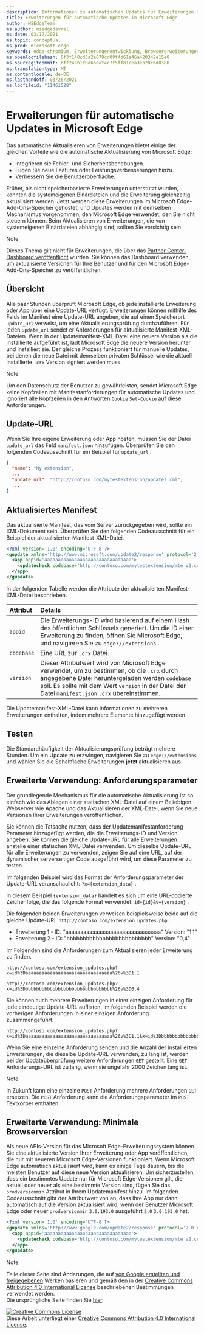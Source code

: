 ```yaml
---
description: Informationen zu automatischen Updates für Erweiterungen in Microsoft Edge
title: Erweiterungen für automatische Updates in Microsoft Edge
author: MSEdgeTeam
ms.author: msedgedevrel
ms.date: 03/17/2021
ms.topic: conceptual
ms.prod: microsoft-edge
keywords: edge-chromium, Erweiterungenentwicklung, Browsererweiterungen, Add-Ons, Partner Center, Entwickler
ms.openlocfilehash: 0f3f140cd3a2a079cd09f4d61e46a420342e15e0
ms.sourcegitcommit: bff24ab1f0a66aaf4c7f5ff81cea3eb28c6d8380
ms.translationtype: MT
ms.contentlocale: de-DE
ms.lasthandoff: 03/26/2021
ms.locfileid: "11461528"
---
```

<!-- Copyright A. W. Fuchs

   Licensed under the Apache License, Version 2.0 (the "License");
   you may not use this file except in compliance with the License.
   You may obtain a copy of the License at

       https://www.apache.org/licenses/LICENSE-2.0

   Unless required by applicable law or agreed to in writing, software
   distributed under the License is distributed on an "AS IS" BASIS,
   WITHOUT WARRANTIES OR CONDITIONS OF ANY KIND, either express or implied.
   See the License for the specific language governing permissions and
   limitations under the License.  -->  
# <a name="auto-update-extensions-in-microsoft-edge"></a>Erweiterungen für automatische Updates in Microsoft Edge  

Das automatische Aktualisieren von Erweiterungen bietet einige der gleichen Vorteile wie die automatische Aktualisierung von Microsoft Edge:   

*   Integrieren sie Fehler- und Sicherheitsbehebungen.  
*   Fügen Sie neue Features oder Leistungsverbesserungen hinzu.  
*   Verbessern Sie die Benutzeroberfläche.  

Früher, als nicht speicherbasierte Erweiterungen unterstützt wurden, konnten die systemeigenen Binärdateien und die Erweiterung gleichzeitig aktualisiert werden.  Jetzt werden diese Erweiterungen im Microsoft Edge-Add-Ons-Speicher gehostet, und Updates werden mit demselben Mechanismus vorgenommen, den Microsoft Edge verwendet, den Sie nicht steuern können.  Beim Aktualisieren von Erweiterungen, die von systemeigenen Binärdateien abhängig sind, sollten Sie vorsichtig sein.  

> [!NOTE]
> Dieses Thema gilt nicht für Erweiterungen, die über das [Partner Center-Dashboard veröffentlicht][MicrosoftPartnerCenter] wurden.  Sie können das Dashboard verwenden, um aktualisierte Versionen für Ihre Benutzer und für den Microsoft Edge-Add-Ons-Speicher zu veröffentlichen.

## <a name="overview"></a>Übersicht  

Alle paar Stunden überprüft Microsoft Edge, ob jede installierte Erweiterung oder App über eine Update-URL verfügt.  Erweiterungen können mithilfe des Felds im Manifest eine Update-URL angeben, die auf einen Speicherort `update_url` verweist, um eine Aktualisierungsprüfung durchzuführen.  Für jeden `update_url` sendet er Anforderungen für aktualisierte Manifest-XML-Dateien.  Wenn in der Updatemanifest-XML-Datei eine neuere Version als die installierte aufgeführt ist, lädt Microsoft Edge die neuere Version herunter und installiert sie.  Der gleiche Prozess funktioniert für manuelle Updates, bei denen die neue Datei mit demselben privaten Schlüssel wie die aktuell installierte `.crx` Version signiert werden muss.  

> [!NOTE]
> Um den Datenschutz der Benutzer zu gewährleisten, sendet Microsoft Edge keine Kopfzeilen mit Manifestanforderungen für automatische Updates und ignoriert alle Kopfzeilen in den Antworten `Cookie` `Set-Cookie` auf diese Anforderungen.  

## <a name="update-url"></a>Update-URL  

Wenn Sie Ihre eigene Erweiterung oder App hosten, müssen Sie der Datei `update_url` das Feld `manifest.json` hinzufügen.  Überprüfen Sie den folgenden Codeausschnitt für ein Beispiel für `update_url` .  

```json
{
  "name": "My extension",
  ... 
  "update_url": "http://contoso.com/mytestextension/updates.xml",
  ... 
}
```  

## <a name="updated-manifest"></a>Aktualisiertes Manifest  

Das aktualisierte Manifest, das vom Server zurückgegeben wird, sollte ein XML-Dokument sein.  Überprüfen Sie den folgenden Codeausschnitt für ein Beispiel der aktualisierten Manifest-XML-Datei.  

```xml
<?xml version='1.0' encoding='UTF-8'?>
<gupdate xmlns='http://www.microsoft.com/update2/response' protocol='2.0'>
  <app appid='aaaaaaaaaaaaaaaaaaaaaaaaaaaaaaaa'>
    <updatecheck codebase='http://contoso.com/mytestextension/mte_v2.crx' version='2.0' />
  </app>
</gupdate>
```  

In der folgenden Tabelle werden die Attribute der aktualisierten Manifest-XML-Datei beschrieben.  

| Attribut | Details | 
|:--- |:--- |  
| `appid` | Die Erweiterungs-ID wird basierend auf einem Hash des öffentlichen Schlüssels generiert.  Um die ID einer Erweiterung zu finden, öffnen Sie Microsoft Edge, und navigieren Sie zu `edge://extensions` . |  
| `codebase` | Eine URL zur `.crx` Datei. |  
| `version` | Dieser Attributwert wird von Microsoft Edge verwendet, um zu bestimmen, ob die `.crx` durch angegebene Datei heruntergeladen werden `codebase` soll.  Es sollte mit dem Wert `version` in der Datei der Datei `manifest.json` `.crx` übereinstimmen. |  

Die Updatemanifest-XML-Datei kann Informationen zu mehreren Erweiterungen enthalten, indem mehrere Elemente hinzugefügt werden.  

## <a name="testing"></a>Testen  

Die Standardhäufigkeit der Aktualisierungsprüfung beträgt mehrere Stunden.  Um ein Update zu erzwingen, navigieren Sie zu `edge://extensions` und wählen Sie die Schaltfläche Erweiterungen **jetzt** aktualisieren aus.  

## <a name="advanced-usage-request-parameters"></a>Erweiterte Verwendung: Anforderungsparameter  

Der grundlegende Mechanismus für die automatische Aktualisierung ist so einfach wie das Ablegen einer statischen XML-Datei auf einem Beliebigen Webserver wie Apache und das Aktualisieren der XML-Datei, wenn Sie neue Versionen Ihrer Erweiterungen veröffentlichen.  

Sie können die Tatsache nutzen, dass der Updatemanifestanforderung Parameter hinzugefügt werden, die die Erweiterungs-ID und Version angeben. Sie können die gleiche Update-URL für alle Erweiterungen anstelle einer statischen XML-Datei verwenden.  Um dieselbe Update-URL für alle Erweiterungen zu verwenden, zeigen Sie auf eine URL, auf der dynamischer serverseitiger Code ausgeführt wird, um diese Parameter zu testen.  

Im folgenden Beispiel wird das Format der Anforderungsparameter der Update-URL veranschaulicht: `?x={extension_data}` .

In diesem Beispiel `{extension_data}` handelt es sich um eine URL-codierte Zeichenfolge, die das folgende Format verwendet: `id={id}&v={version}` .

Die folgenden beiden Erweiterungen verweisen beispielsweise beide auf die gleiche Update-URL `http://contoso.com/extension_updates.php` .  

*  Erweiterung 1 - ID: "aaaaaaaaaaaaaaaaaaaaaaaaaaaaaaaa" Version: "1.1"
*  Erweiterung 2 - ID: "bbbbbbbbbbbbbbbbbbbbbbbbbb" Version: "0,4"


Im Folgenden sind die Anforderungen zum Aktualisieren jeder Erweiterung zu finden.  

```https
http://contoso.com/extension_updates.php?x=id%3Daaaaaaaaaaaaaaaaaaaaaaaaaaaaaaaa%26v%3D1.1
```  

```https
http://contoso.com/extension_updates.php?x=id%3Dbbbbbbbbbbbbbbbbbbbbbbbbbbbbbbbb%26v%3D0.4
```  

Sie können auch mehrere Erweiterungen in einer einzigen Anforderung für jede eindeutige Update-URL auflisten.  Im folgenden Beispiel werden die vorherigen Anforderungen in einer einzigen Anforderung zusammengeführt.  

```https
http://contoso.com/extension_updates.php?x=id%3Daaaaaaaaaaaaaaaaaaaaaaaaaaaaaaaa%26v%3D1.1&x=id%3Dbbbbbbbbbbbbbbbbbbbbbbbbbbbbbbbb%26v%3D0.4
```  

Wenn Sie eine einzelne Anforderung senden und die Anzahl der installierten Erweiterungen, die dieselbe Update-URL verwenden, zu lang ist, werden bei der Updateüberprüfung weitere Anforderungen `GET` gestellt.  Eine `GET` Anforderungs-URL ist zu lang, wenn sie ungefähr 2000 Zeichen lang ist.  

> [!NOTE]
> In Zukunft kann eine einzelne `POST` Anforderung mehrere Anforderungen `GET` ersetzen.  Die `POST` Anforderung kann die Anforderungsparameter im `POST` Textkörper enthalten.  

## <a name="advanced-usage-minimum-browser-version"></a>Erweiterte Verwendung: Minimale Browserversion  

Als neue APIs-Version für das Microsoft Edge-Erweiterungssystem können Sie eine aktualisierte Version Ihrer Erweiterung oder App veröffentlichen, die nur mit neueren Microsoft Edge-Versionen funktioniert.  Wenn Microsoft Edge automatisch aktualisiert wird, kann es einige Tage dauern, bis die meisten Benutzer auf diese neue Version aktualisieren.  Um sicherzustellen, dass ein bestimmtes Update nur für Microsoft Edge-Versionen gilt, die aktuell oder neuer als eine bestimmte Version sind, fügen Sie das `prodversionmin` Attribut in Ihrem Updatemanifest hinzu.  Im folgenden Codeausschnitt gibt der Attributwert von an, dass Ihre App nur dann automatisch auf die Version aktualisiert wird, wenn der Benutzer Microsoft Edge oder neuer `prodversionmin` `3.0.193.0` ausgeführt `2.0` `3.0.193.0` hat.  

```xml
<?xml version='1.0' encoding='UTF-8'?>
<gupdate xmlns='http://www.google.com/update2/response' protocol='2.0'>
  <app appid='aaaaaaaaaaaaaaaaaaaaaaaaaaaaaaaa'>
    <updatecheck codebase='http://contoso.com/mytestextension/mte_v2.crx' version='2.0' prodversionmin='3.0.193.0' />
  </app>
</gupdate>
```  

<!-- links -->  

[MicrosoftPartnerCenter]: https://partner.microsoft.com/dashboard/microsoftedge/public/login?ref=dd "Partner Center"  

> [!NOTE]
> Teile dieser Seite sind Änderungen, die auf [von Google erstellten und freigegebenen][GoogleSitePolicies] Werken basieren und gemäß den in der [Creative Commons Attribution 4.0 International License][CCA4IL] beschriebenen Bestimmungen verwendet werden.  
> Die ursprüngliche Seite finden Sie [hier](https://developer.chrome.com/docs/apps/autoupdate/).  

[![Creative Commons License][CCby4Image]][CCA4IL]  
Diese Arbeit unterliegt einer [Creative Commons Attribution 4.0 International License][CCA4IL].  

[CCA4IL]: https://creativecommons.org/licenses/by/4.0  
[CCby4Image]: https://i.creativecommons.org/l/by/4.0/88x31.png  
[GoogleSitePolicies]: https://developers.google.com/terms/site-policies  
